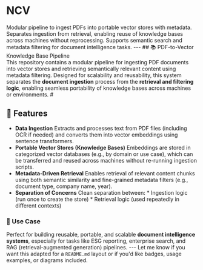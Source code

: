 
# NCV
Modular pipeline to ingest PDFs into portable vector stores with metadata. Separates ingestion from retrieval, enabling reuse of knowledge bases across machines without reprocessing. Supports semantic search and metadata filtering for document intelligence tasks.
---  ## 📚 PDF-to-Vector Knowledge Base Pipeline  
This repository contains a modular pipeline for ingesting PDF documents into vector stores and retrieving semantically relevant content using metadata filtering. Designed for scalability and reusability, this system separates the **document ingestion** process from the **retrieval and filtering logic**, enabling seamless portability of knowledge bases across machines or environments.  #
## 🔧 Features  
* **Data Ingestion**   Extracts and processes text from PDF files (including OCR if needed) and converts them into vector embeddings using sentence transformers.
* **Portable Vector Stores (Knowledge Bases)**   Embeddings are stored in categorized vector databases (e.g., by domain or use case), which can be transferred and reused across machines without re-running ingestion scripts.  
* **Metadata-Driven Retrieval**   Enables retrieval of relevant content chunks using both semantic similarity and fine-grained metadata filters (e.g., document type, company name, year).
* **Separation of Concerns**   Clean separation between:    * Ingestion logic (run once to create the store)   * Retrieval logic (used repeatedly in different contexts)  
### 🎯 Use Case  

Perfect for building reusable, portable, and scalable **document intelligence systems**, especially for tasks like ESG reporting, enterprise search, and RAG (retrieval-augmented generation) pipelines.  ---  Let me know if you want this adapted for a `README.md` layout or if you'd like badges, usage examples, or diagrams included.
